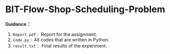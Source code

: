 # BIT-Flow-Shop-Scheduling-Problem
**Guidance：**

1. `Report.pdf：` Report for the assignment.
2. `Code.py：` All codes that are written in Python.
3. `result.txt`： Final results of the experiment.
